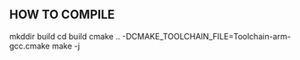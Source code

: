 ## HOW TO COMPILE

mkddir build
cd build
cmake .. -DCMAKE_TOOLCHAIN_FILE=Toolchain-arm-gcc.cmake
make -j